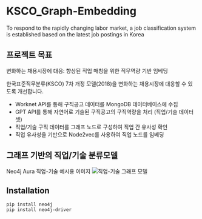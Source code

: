 # KSCO_Graph-Embedding
To respond to the rapidly changing labor market, a job classification system is established based on the latest job postings in Korea

## 프로젝트 목표
변화하는 채용시장에 대응: 향상된 직업 매칭을 위한 직무역량 기반 임베딩

한국표준직무분류(KSCO) 7차 개정 모델(2018)을 변화하는 채용시장에 대응할 수 있도록 개선합니다.
- Worknet API를 통해 구직공고 데이터를 MongoDB 데이터베이스에 수집
- GPT API를 통해 자연어로 기술된 구직공고의 구직역량을 처리 (직업/기술 데이터 셋)
- 직업/기술 구직 데이터를 그래프 노드로 구성하여 직업 간 유사성 확인
- 직업 유사성을 기반으로 Node2vec를 사용하여 직업 노드를 임베딩

## 그래프 기반의 직업/기술 분류모델
Neo4j Aura 직업-기술 예시용 이미지
![직업-기술 그래프 모델](https://github.com/j1h318/KSCO_Graph-Embedding/assets/57842978/aa1fb768-d4f1-4d1f-9ca3-96b5259098a3)

## Installation

`pip install neo4j` <br>
`pip install neo4j-driver`
